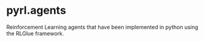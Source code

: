 pyrl.agents
=========

Reinforcement Learning agents that have been implemented in python using the RLGlue framework.
